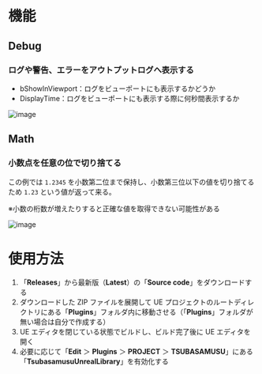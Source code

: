 # 機能
## Debug
### ログや警告、エラーをアウトプットログへ表示する
- bShowInViewport：ログをビューポートにも表示するかどうか
- DisplayTime：ログをビューポートにも表示する際に何秒間表示するか

![image](https://github.com/user-attachments/assets/733ef8ee-f549-4765-add9-27e81cb8fb1d)
## Math
### 小数点を任意の位で切り捨てる
この例では ``1.2345`` を小数第二位まで保持し、小数第三位以下の値を切り捨てるため ``1.23`` という値が返って来る。

※小数の桁数が増えたりすると正確な値を取得できない可能性がある

![image](https://github.com/user-attachments/assets/2035f9e4-96f4-4c7c-8585-cb92d6a764cb)
# 使用方法
1. 「**Releases**」から最新版（**Latest**）の「**Source code**」をダウンロードする
2. ダウンロードした ZIP ファイルを展開して UE プロジェクトのルートディレクトリにある「**Plugins**」フォルダ内に移動させる（「**Plugins**」フォルダが無い場合は自分で作成する）
3. UE エディタを閉じている状態でビルドし、ビルド完了後に UE エディタを開く
4. 必要に応じて「**Edit** ＞ **Plugins** ＞ **PROJECT** ＞ **TSUBASAMUSU**」にある「**TsubasamusuUnrealLibrary**」を有効化する
